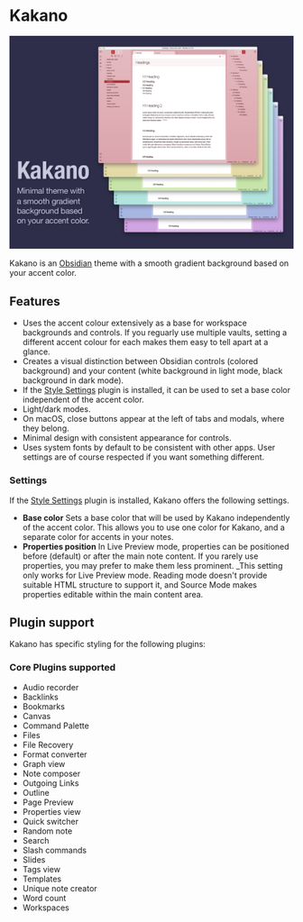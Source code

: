 # Kakano

![Minimal theme with a smooth gradient background based on your accent color. Image shows six screenshots with differently-colored backgrounds.](/hero.png)

Kakano is an [Obsidian](https://obsidian.md/) theme with a smooth gradient background based on your accent color.

## Features
- Uses the accent colour extensively as a base for workspace backgrounds and controls. If you reguarly use multiple vaults, setting a different accent colour for each makes them easy to tell apart at a glance.
- Creates a visual distinction between Obsidian controls (colored background) and your content (white background in light mode, black background in dark mode).
- If the [Style Settings](https://github.com/mgmeyers/obsidian-style-settings) plugin is installed, it can be used to set a base color independent of the accent color.
- Light/dark modes.
- On macOS, close buttons appear at the left of tabs and modals, where they belong.
- Minimal design with consistent appearance for controls.
- Uses system fonts by default to be consistent with other apps. User settings are of course respected if you want something different.

### Settings
If the [Style Settings](https://github.com/mgmeyers/obsidian-style-settings) plugin is installed, Kakano offers the following settings.
- **Base color**
  Sets a base color that will be used by Kakano independently of the accent color. This allows you to use one color for Kakano, and a separate color for accents in your notes.
- **Properties position**
  In Live Preview mode, properties can be positioned before (default) or after the main note content. If you rarely use properties, you may prefer to make them less prominent.
  _This setting only works for Live Preview mode. Reading mode doesn't provide suitable HTML structure to support it, and Source Mode makes properties editable within the main content area.

## Plugin support
Kakano has specific styling for the following plugins:

### Core Plugins supported
- Audio recorder
- Backlinks
- Bookmarks
- Canvas
- Command Palette
- Files
- File Recovery
- Format converter
- Graph view
- Note composer
- Outgoing Links
- Outline
- Page Preview
- Properties view
- Quick switcher
- Random note
- Search
- Slash commands
- Slides
- Tags view
- Templates
- Unique note creator
- Word count
- Workspaces
